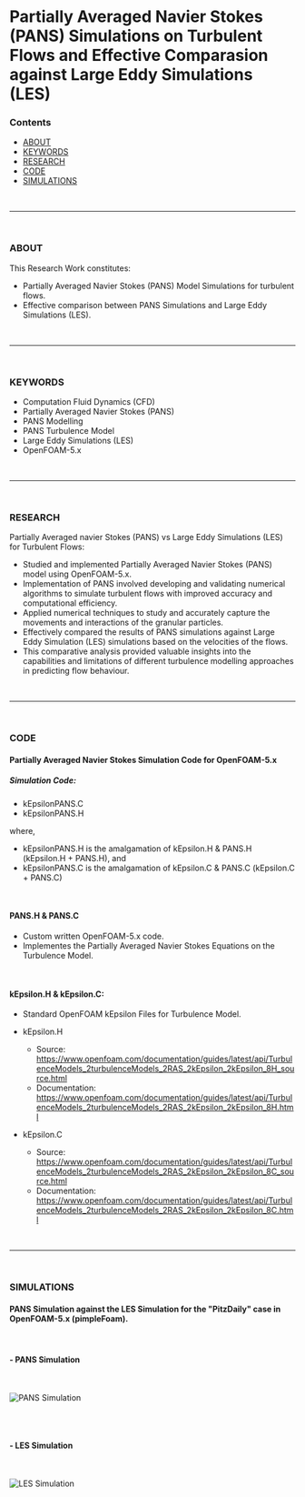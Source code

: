 # Partially Averaged Navier Stokes (PANS) Simulations on Turbulent Flows and Effective Comparasion against Large Eddy Simulations (LES)

### Contents
- [ABOUT](#about)
- [KEYWORDS](#keywords)
- [RESEARCH](#research)
- [CODE](#code)
- [SIMULATIONS](#simulations)

<br>
<hr>
<br>

### ABOUT

This Research Work constitutes:
- Partially Averaged Navier Stokes (PANS) Model Simulations for turbulent flows.
- Effective comparison between PANS Simulations and Large Eddy Simulations (LES).

<br>
<hr>
<br>

### KEYWORDS

- Computation Fluid Dynamics (CFD)
- Partially Averaged Navier Stokes (PANS)
- PANS Modelling
- PANS Turbulence Model
- Large Eddy Simulations (LES)
- OpenFOAM-5.x

<br>
<hr>
<br>

### RESEARCH

Partially Averaged navier Stokes (PANS) vs Large Eddy Simulations (LES) for Turbulent Flows:
- Studied and implemented Partially Averaged Navier Stokes (PANS) model using OpenFOAM-5.x.
- Implementation of PANS involved developing and validating numerical algorithms to simulate turbulent flows with improved accuracy and computational efficiency.
- Applied numerical techniques to study and accurately capture the movements and interactions of the granular particles.
- Effectively compared the results of PANS simulations against Large Eddy Simulation (LES) simulations based on the velocities of the flows.
- This comparative analysis provided valuable insights into the capabilities and limitations of different turbulence modelling approaches in predicting flow behaviour.

<br>
<hr>
<br>

### CODE

#### Partially Averaged Navier Stokes Simulation Code for OpenFOAM-5.x

##### Simulation Code:
- kEpsilonPANS.C
- kEpsilonPANS.H

where,
- kEpsilonPANS.H is the amalgamation of kEpsilon.H & PANS.H (kEpsilon.H + PANS.H), and
- kEpsilonPANS.C is the amalgamation of kEpsilon.C & PANS.C (kEpsilon.C + PANS.C)

<br>

#### PANS.H & PANS.C
- Custom written OpenFOAM-5.x code.
- Implementes the Partially Averaged Navier Stokes Equations on the Turbulence Model.

<br>

#### kEpsilon.H & kEpsilon.C:
- Standard OpenFOAM kEpsilon Files for Turbulence Model.
  
- kEpsilon.H
   - Source: https://www.openfoam.com/documentation/guides/latest/api/TurbulenceModels_2turbulenceModels_2RAS_2kEpsilon_2kEpsilon_8H_source.html
   - Documentation: https://www.openfoam.com/documentation/guides/latest/api/TurbulenceModels_2turbulenceModels_2RAS_2kEpsilon_2kEpsilon_8H.html
   
- kEpsilon.C
   - Source: https://www.openfoam.com/documentation/guides/latest/api/TurbulenceModels_2turbulenceModels_2RAS_2kEpsilon_2kEpsilon_8C_source.html
   - Documentation: https://www.openfoam.com/documentation/guides/latest/api/TurbulenceModels_2turbulenceModels_2RAS_2kEpsilon_2kEpsilon_8C.html


<br>
<hr>
<br>

### SIMULATIONS

#### PANS Simulation against the LES Simulation for the "PitzDaily" case in OpenFOAM-5.x (pimpleFoam).

<br>

#### - PANS Simulation
<br>

![PANS Simulation](https://github.com/user-attachments/assets/c17eeaf4-65ae-4dc1-945b-8019f4d270ac)

<br>
<br>

#### - LES Simulation
<br>

![LES Simulation](https://github.com/user-attachments/assets/04102345-121e-4395-8798-a27e47b5a49a)

